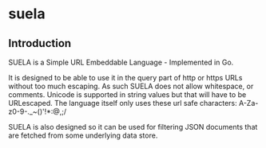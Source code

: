 # suela

## Introduction

SUELA is a Simple URL Embeddable Language - Implemented in Go.

It is designed to be able to use it in the query part of http or https
URLs without too much escaping. As such SUELA does not allow whitespace,
or comments. Unicode is supported in string values but that will have to be
URLescaped. The language itself only uses these url safe characters:
A-Za-z0-9-._~()'!*:@,;/

SUELA is also designed so it can be used for filtering JSON documents
that are fetched from some underlying data store.



